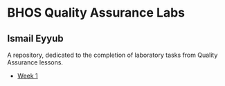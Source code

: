 # BHOS Quality Assurance Labs
## Ismail Eyyub
A repository, dedicated to the completion of laboratory tasks from Quality Assurance lessons.

- [Week 1](https://github.com/TrapTheOnly/bhos-qa-labs/tree/main/Week%201)
